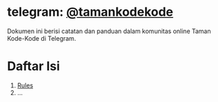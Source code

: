 # telegram: [@tamankodekode](https://t.me/tamankodekode)
Dokumen ini berisi catatan dan panduan dalam komunitas online Taman Kode-Kode di Telegram.

# Daftar Isi
1. [Rules](https://github.com/tamankodekode/telegram-docs/blob/main/RULES.md)
2. ...
